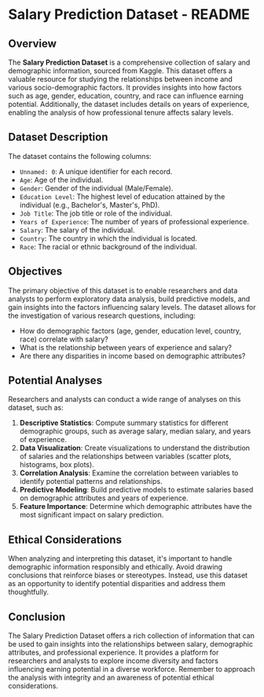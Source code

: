 # Salary Prediction Dataset - README
  
## Overview  
  
The **Salary Prediction Dataset** is a comprehensive collection of salary and demographic information, sourced from Kaggle. This dataset offers a valuable resource for studying the relationships between income and various socio-demographic factors. It provides insights into how factors such as age, gender, education, country, and race can influence earning potential. Additionally, the dataset includes details on years of experience, enabling the analysis of how professional tenure affects salary levels.

## Dataset Description

The dataset contains the following columns:

- `Unnamed: 0`: A unique identifier for each record.
- `Age`: Age of the individual.
- `Gender`: Gender of the individual (Male/Female).
- `Education Level`: The highest level of education attained by the individual (e.g., Bachelor's, Master's, PhD).
- `Job Title`: The job title or role of the individual.
- `Years of Experience`: The number of years of professional experience.
- `Salary`: The salary of the individual.
- `Country`: The country in which the individual is located.
- `Race`: The racial or ethnic background of the individual.

## Objectives

The primary objective of this dataset is to enable researchers and data analysts to perform exploratory data analysis, build predictive models, and gain insights into the factors influencing salary levels. The dataset allows for the investigation of various research questions, including:

- How do demographic factors (age, gender, education level, country, race) correlate with salary?
- What is the relationship between years of experience and salary?
- Are there any disparities in income based on demographic attributes?

## Potential Analyses

Researchers and analysts can conduct a wide range of analyses on this dataset, such as:

1. **Descriptive Statistics**: Compute summary statistics for different demographic groups, such as average salary, median salary, and years of experience.
2. **Data Visualization**: Create visualizations to understand the distribution of salaries and the relationships between variables (scatter plots, histograms, box plots).
3. **Correlation Analysis**: Examine the correlation between variables to identify potential patterns and relationships.
4. **Predictive Modeling**: Build predictive models to estimate salaries based on demographic attributes and years of experience.
5. **Feature Importance**: Determine which demographic attributes have the most significant impact on salary prediction.

## Ethical Considerations

When analyzing and interpreting this dataset, it's important to handle demographic information responsibly and ethically. Avoid drawing conclusions that reinforce biases or stereotypes. Instead, use this dataset as an opportunity to identify potential disparities and address them thoughtfully.

## Conclusion

The Salary Prediction Dataset offers a rich collection of information that can be used to gain insights into the relationships between salary, demographic attributes, and professional experience. It provides a platform for researchers and analysts to explore income diversity and factors influencing earning potential in a diverse workforce. Remember to approach the analysis with integrity and an awareness of potential ethical considerations.

